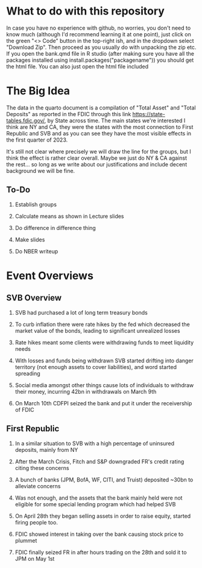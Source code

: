 # What to do with this repository

In case you have no experience with github, no worries, you don't need to know much (although I'd recommend learning it at one point), just click on the green "<> Code" button in the top-right ish, and in the dropdown select "Download Zip". Then proceed as you usually do with unpacking the zip etc. If you open the bank.qmd file in R studio (after making sure you have all the packages installed using install.packages("packagename")) you should get the html file. You can also just open the html file included

# The Big Idea

The data in the quarto document is a compilation of "Total Asset" and "Total Deposits" as reported in the FDIC through this link https://state-tables.fdic.gov/, by State across time. The main states we're interested I think are NY and CA, they were the states with the most connection to First Republic and SVB and as you can see they have the most visible effects in the first quarter of 2023.

It's still not clear where precisely we will draw the line for the groups, but I think the effect is rather clear overall. Maybe we just do NY & CA against the rest... so long as we write about our justifications and include decent background we will be fine.

## To-Do

1. Establish groups

2. Calculate means as shown in Lecture slides

3. Do difference in difference thing

4. Make slides

5. Do NBER writeup

# Event Overviews

## SVB Overview

1. SVB had purchased a lot of long term treasury bonds

2. To curb inflation there were rate hikes by the fed which decreased the market value of the bonds, leading to significant unrealized losses

3. Rate hikes meant some clients were withdrawing funds to meet liquidity needs

4. With losses and funds being withdrawn SVB started drifting into danger territory (not enough assets to cover liabilities), and word started spreading

5. Social media amongst other things cause lots of individuals to withdraw their money, incurring 42bn in withdrawals on March 9th

6. On March 10th CDFPI seized the bank and put it under the receivership of FDIC

## First Republic

1. In a similar situation to SVB with a high percentage of uninsured deposits, mainly from NY

2. After the March Crisis, Fitch and S&P downgraded FR's credit rating citing these concerns

3. A bunch of banks (JPM, BofA, WF, CITI, and Truist) deposited ~30bn to alleviate concerns

4. Was not enough, and the assets that the bank mainly held were not eligible for some special lending program which had helped SVB

5. On April 28th they began selling assets in order to raise equity, started firing people too.

6. FDIC showed interest in taking over the bank causing stock price to plummet

7. FDIC finally seized FR in after hours trading on the 28th and sold it to JPM on May 1st
